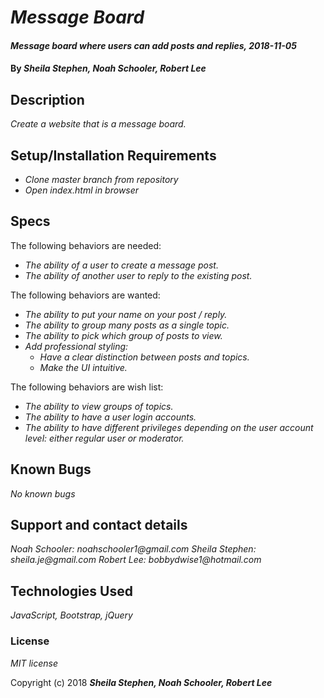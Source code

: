 # _Message Board_

#### _Message board where users can add posts and replies, 2018-11-05_

#### By _**Sheila Stephen, Noah Schooler, Robert Lee**_

## Description

_Create a website that is a message board._

## Setup/Installation Requirements

* _Clone master branch from repository_
* _Open index.html in browser_

## Specs

The following behaviors are needed:
* _The ability of a user to create a message post._
* _The ability of another user to reply to the existing post._

The following behaviors are wanted:
* _The ability to put your name on your post / reply._
* _The ability to group many posts as a single topic._
* _The ability to pick which group of posts to view._
* _Add professional styling:_
  * _Have a clear distinction between posts and topics._
  * _Make the UI intuitive._

The following behaviors are wish list:
* _The ability to view groups of topics._
* _The ability to have a user login accounts._
* _The ability to have different privileges depending on the user account level: either regular user or moderator._

## Known Bugs
_No known bugs_

## Support and contact details

_Noah Schooler: noahschooler1@gmail.com_
_Sheila Stephen: sheila.je@gmail.com_
_Robert Lee: bobbydwise1@hotmail.com_

## Technologies Used

_JavaScript, Bootstrap, jQuery_

### License

*MIT license*

Copyright (c) 2018 **_Sheila Stephen, Noah Schooler, Robert Lee_**
